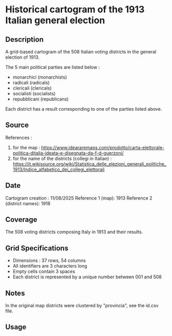 # Historical cartogram of the 1913 Italian general election

## Description

A grid-based cartogram of the 508 Italian voting districts in the general election of 1913.

The 5 main political parties are listed below :

- monarchici (monarchists)
- radicali (radicals)
- clericali (clericals)
- socialisti (socialists)
- repubblicani (republicans)

Each district has a result corresponding to one of the parties listed above.

## Source

References :

1. for the map : <https://www.ideararemaps.com/prodotto/carta-elettorale-politica-ditalia-ideata-e-disegnata-da-f-d-guerzoni/>
2. for the name of the districts (collegi in Italian) : <https://it.wikisource.org/wiki/Statistica_delle_elezioni_generali_politiche_1913/Indice_alfabetico_dei_collegi_elettorali>

## Date

Cartogram creation : 11/08/2025
Reference 1 (map): 1913
Reference 2 (district names): 1918

## Coverage

The 508 voting districts composing Italy in 1913 and their results.

## Grid Specifications

- Dimensions : 37 rows, 54 columns
- All identifiers are 3 characters long
- Empty cells contain 3 spaces
- Each district is represented by a unique number between 001 and 508

## Notes

In the original map districts were clustered by "provincia", see the id.csv file.

## Usage
